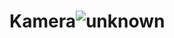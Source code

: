 # Kamera![unknown](https://user-images.githubusercontent.com/70888884/173619827-951d2fe5-76a9-424e-8a78-bf189fec9a7e.png)
